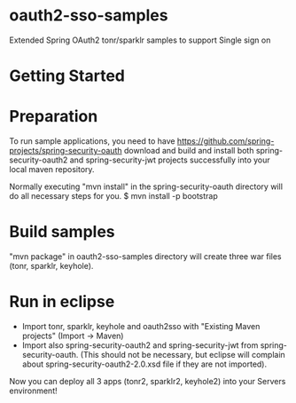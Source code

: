 oauth2-sso-samples
==================

Extended Spring OAuth2 tonr/sparklr samples to support Single sign on

# Getting Started

# Preparation
To run sample applications, you need to have https://github.com/spring-projects/spring-security-oauth download and 
build and install both spring-security-oauth2 and spring-security-jwt projects successfully into your local maven repository.

Normally executing "mvn install" in the spring-security-oauth directory will do all necessary steps for you.
	$ mvn install -p bootstrap
	
# Build samples

"mvn package" in oauth2-sso-samples directory will create three war files (tonr, sparklr, keyhole).

# Run in eclipse

- Import tonr, sparklr, keyhole and oauth2sso with "Existing Maven projects" (Import -> Maven)
- Import also spring-security-oauth2 and spring-security-jwt from spring-security-oauth. (This should not be necessary, but eclipse will 
complain about spring-security-oauth2-2.0.xsd file if they are not imported).

Now you can deploy all 3 apps (tonr2, sparklr2, keyhole2) into your Servers environment!



